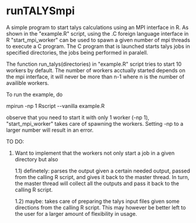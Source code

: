 # runTALYSmpi

A simple program to start talys calculations using an MPI interface in R. As shown in the "example.R" script, using the .C foreign language interface in R "start_mpi_worker" can be used to spawn a given number of mpi threads to execute a C program. The C program that is launched starts talys jobs in specified directories, the jobs being performed in paralell.

The function run_talys(directories) in "example.R" script tries to start 10 workers by default. The number of workers acctually started depends on the mpi interface, it will never be more than n-1 where n is the number of availible workers.

To run the example, do

mpirun -np 1 Rscript --vanilla example.R

observe that you need to start it with only 1 worker (-np 1), "start_mpi_worker" takes care of spawning the workers. Setting -np to a larger number will result in an error.

TO DO:

1) Want to implement that the workers not only start a job in a given directory but also

	1.1) definetely: parses the output given a certain needed output, passed from the calling R script, and gives it back to the master thread. In turn, the master thread will collect all the outputs and pass it back to the calling R script.

	1.2) maybe: takes care of preparing the talys input files given some directions from the calling R script. This may however be better left to the user for a larger amount of flexibility in usage.
